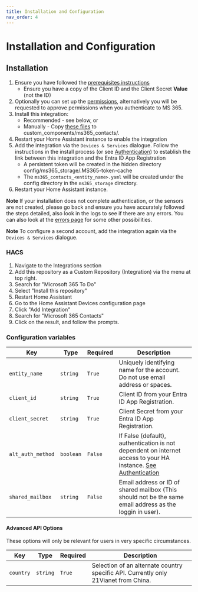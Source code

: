 ```yaml
---
title: Installation and Configuration
nav_order: 4
---
```


# Installation and Configuration
## Installation
1. Ensure you have followed the [prerequisites instructions](./prerequisites.md)
    * Ensure you have a copy of the Client ID and the Client Secret **Value** (not the ID)
1. Optionally you can set up the [permissions](./permissions.md), alternatively you will be requested to approve permissions when you authenticate to MS 365.
1. Install this integration:
    * Recommended - see below, or
    * Manually - Copy [these files](https://github.com/RogerSelwyn/MS365-Contacts/tree/main/custom_components/ms365_contacts) to custom_components/ms365_contacts/.
1. Restart your Home Assistant instance to enable the integration
1. Add the integration via the `Devices & Services` dialogue. Follow the instructions in the install process (or see [Authentication](./authentication.md)) to establish the link between this integration and the Entra ID App Registration
    * A persistent token will be created in the hidden directory config/ms365_storage/.MS365-token-cache
    * The `ms365_contacts_<entity_name>.yaml` will be created under the config directory in the `ms365_storage` directory.
1. Restart your Home Assistant instance.

**Note** If your installation does not complete authentication, or the sensors are not created, please go back and ensure you have accurately followed the steps detailed, also look in the logs to see if there are any errors. You can also look at the [errors page](./errors.md) for some other possibilities.

**Note** To configure a second account, add the integration again via the `Devices & Services` dialogue.

### HACS

1. Navigate to the Integrations section
1. Add this repository as a Custom Repository (Integration) via the menu at top right.
1. Search for "Microsoft 365 To Do"
1. Select "Install this repository"
1. Restart Home Assistant
1. Go to the Home Assistant Devices configuration page
1. Click "Add Integration"
1. Search for "Microsoft 365 Contacts"
1. Click on the result, and follow the prompts.


### Configuration variables

Key | Type | Required | Description
-- | -- | -- | --
`entity_name` | `string` | `True` | Uniquely identifying name for the account. Do not use email address or spaces.
`client_id` | `string` | `True` | Client ID from your Entra ID App Registration.
`client_secret` | `string` | `True` | Client Secret from your Entra ID App Registration.
`alt_auth_method` | `boolean` | `False` | If False (default), authentication is not dependent on internet access to your HA instance. [See Authentication](./authentication.md)
`shared_mailbox` | `string` | `False` | Email address or ID of shared mailbox (This should not be the same email address as the loggin in user).

#### Advanced API Options

These options will only be relevant for users in very specific circumstances.

Key | Type | Required | Description
-- | -- | -- | --
`country` | `string` | `True` | Selection of an alternate country specific API. Currently only 21Vianet from China.
